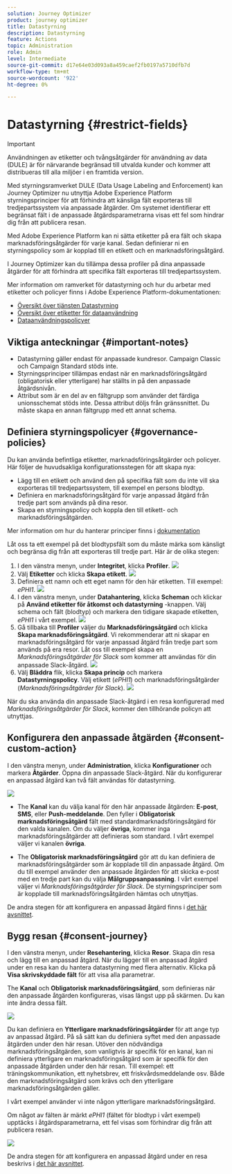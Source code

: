 ```yaml
---
solution: Journey Optimizer
product: journey optimizer
title: Datastyrning
description: Datastyrning
feature: Actions
topic: Administration
role: Admin
level: Intermediate
source-git-commit: d17e64e03d093a8a459caef2fb0197a5710dfb7d
workflow-type: tm+mt
source-wordcount: '922'
ht-degree: 0%

---
```


# Datastyrning {#restrict-fields}


>[!IMPORTANT]
>
>Användningen av etiketter och tvångsåtgärder för användning av data (DULE) är för närvarande begränsad till utvalda kunder och kommer att distribueras till alla miljöer i en framtida version.

Med styrningsramverket DULE (Data Usage Labeling and Enforcement) kan Journey Optimizer nu utnyttja Adobe Experience Platform styrningsprinciper för att förhindra att känsliga fält exporteras till tredjepartssystem via anpassade åtgärder. Om systemet identifierar ett begränsat fält i de anpassade åtgärdsparametrarna visas ett fel som hindrar dig från att publicera resan.

Med Adobe Experience Platform kan ni sätta etiketter på era fält och skapa marknadsföringsåtgärder för varje kanal. Sedan definierar ni en styrningspolicy som är kopplad till en etikett och en marknadsföringsåtgärd.

I Journey Optimizer kan du tillämpa dessa profiler på dina anpassade åtgärder för att förhindra att specifika fält exporteras till tredjepartssystem.

Mer information om ramverket för datastyrning och hur du arbetar med etiketter och policyer finns i Adobe Experience Platform-dokumentationen:

* [Översikt över tjänsten Datastyrning](https://experienceleague.adobe.com/docs/experience-platform/data-governance/home.html)
* [Översikt över etiketter för dataanvändning](https://experienceleague.adobe.com/docs/experience-platform/data-governance/labels/overview.html?lang=en)
* [Dataanvändningspolicyer](https://experienceleague.adobe.com/docs/experience-platform/data-governance/policies/overview.html)

## Viktiga anteckningar {#important-notes}

* Datastyrning gäller endast för anpassade kundresor. Campaign Classic och Campaign Standard stöds inte.
* Styrningsprinciper tillämpas endast när en marknadsföringsåtgärd (obligatorisk eller ytterligare) har ställts in på den anpassade åtgärdsnivån.
* Attribut som är en del av en fältgrupp som använder det färdiga unionsschemat stöds inte. Dessa attribut döljs från gränssnittet. Du måste skapa en annan fältgrupp med ett annat schema.

## Definiera styrningspolicyer {#governance-policies}

Du kan använda befintliga etiketter, marknadsföringsåtgärder och policyer. Här följer de huvudsakliga konfigurationsstegen för att skapa nya:

* Lägg till en etikett och använd den på specifika fält som du inte vill ska exporteras till tredjepartssystem, till exempel en persons blodtyp.
* Definiera en marknadsföringsåtgärd för varje anpassad åtgärd från tredje part som används på dina resor.
* Skapa en styrningspolicy och koppla den till etikett- och marknadsföringsåtgärden.

Mer information om hur du hanterar principer finns i [dokumentation](https://experienceleague.adobe.com/docs/experience-platform/data-governance/policies/user-guide.html?lang=en#consent-policy)

Låt oss ta ett exempel på det blodtypsfält som du måste märka som känsligt och begränsa dig från att exporteras till tredje part. Här är de olika stegen:

1. I den vänstra menyn, under **Integritet**, klicka **Profiler**.
   ![](assets/action-privacy0.png)
1. Välj **Etiketter** och klicka **Skapa etikett**.
   ![](assets/action-privacy1.png)
1. Definiera ett namn och ett eget namn för den här etiketten. Till exempel: _ePHI1_.
   ![](assets/action-privacy2.png)
1. I den vänstra menyn, under **Datahantering**, klicka **Scheman** och klickar på **Använd etiketter för åtkomst och datastyrning** -knappen. Välj schema och fält (blodtyp) och markera den tidigare skapade etiketten, _ePHI1_ i vårt exempel.
   ![](assets/action-privacy3.png)
1. Gå tillbaka till **Profiler** väljer du **Marknadsföringsåtgärd** och klicka **Skapa marknadsföringsåtgärd**. Vi rekommenderar att ni skapar en marknadsföringsåtgärd för varje anpassad åtgärd från tredje part som används på era resor. Låt oss till exempel skapa en _Marknadsföringsåtgärder för Slack_ som kommer att användas för din anpassade Slack-åtgärd.
   ![](assets/action-privacy4.png)
1. Välj **Bläddra** flik, klicka **Skapa princip** och markera **Datastyrningspolicy**. Välj etikett (_ePHI1_) och marknadsföringsåtgärder (_Marknadsföringsåtgärder för Slack_).
   ![](assets/action-privacy5.png)

När du ska använda din anpassade Slack-åtgärd i en resa konfigurerad med _Marknadsföringsåtgärder för Slack_, kommer den tillhörande policyn att utnyttjas.

## Konfigurera den anpassade åtgärden {#consent-custom-action}

I den vänstra menyn, under **Administration**, klicka **Konfigurationer** och markera **Åtgärder**. Öppna din anpassade Slack-åtgärd. När du konfigurerar en anpassad åtgärd kan två fält användas för datastyrning.

![](assets/action-privacy6.png)

* The **Kanal** kan du välja kanal för den här anpassade åtgärden: **E-post**, **SMS**, eller **Push-meddelande**. Den fyller i **Obligatorisk marknadsföringsåtgärd** fält med standardmarknadsföringsåtgärd för den valda kanalen. Om du väljer **övriga**, kommer inga marknadsföringsåtgärder att definieras som standard. I vårt exempel väljer vi kanalen **övriga**.

* The **Obligatorisk marknadsföringsåtgärd** gör att du kan definiera de marknadsföringsåtgärder som är kopplade till din anpassade åtgärd. Om du till exempel använder den anpassade åtgärden för att skicka e-post med en tredje part kan du välja **Målgruppsanpassning**. I vårt exempel väljer vi _Marknadsföringsåtgärder för Slack_. De styrningsprinciper som är kopplade till marknadsföringsåtgärden hämtas och utnyttjas.

De andra stegen för att konfigurera en anpassad åtgärd finns i [det här avsnittet](../action/about-custom-action-configuration.md#consent-management).

## Bygg resan {#consent-journey}

I den vänstra menyn, under **Resehantering**, klicka **Resor**. Skapa din resa och lägg till en anpassad åtgärd.  När du lägger till en anpassad åtgärd under en resa kan du hantera datastyrning med flera alternativ. Klicka på **Visa skrivskyddade fält** för att visa alla parametrar.

The **Kanal** och **Obligatorisk marknadsföringsåtgärd**, som definieras när den anpassade åtgärden konfigureras, visas längst upp på skärmen. Du kan inte ändra dessa fält.

![](assets/action-privacy7.png)

Du kan definiera en **Ytterligare marknadsföringsåtgärder** för att ange typ av anpassad åtgärd. På så sätt kan du definiera syftet med den anpassade åtgärden under den här resan. Utöver den nödvändiga marknadsföringsåtgärden, som vanligtvis är specifik för en kanal, kan ni definiera ytterligare en marknadsföringsåtgärd som är specifik för den anpassade åtgärden under den här resan. Till exempel: ett träningskommunikation, ett nyhetsbrev, ett friskvårdsmeddelande osv. Både den marknadsföringsåtgärd som krävs och den ytterligare marknadsföringsåtgärden gäller.

I vårt exempel använder vi inte någon ytterligare marknadsföringsåtgärd.

Om något av fälten är märkt _ePHI1_ (fältet för blodtyp i vårt exempel) upptäcks i åtgärdsparametrarna, ett fel visas som förhindrar dig från att publicera resan.

![](assets/action-privacy8.png)

De andra stegen för att konfigurera en anpassad åtgärd under en resa beskrivs i [det här avsnittet](../building-journeys/using-custom-actions.md).
